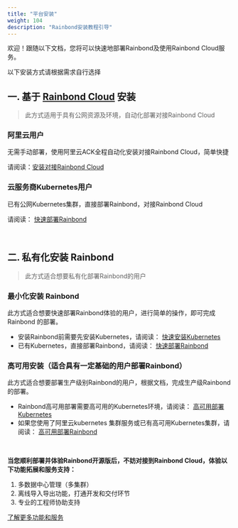 ```yaml
---
title: "平台安装"
weight: 104
description: "Rainbond安装教程引导"
---
```


欢迎！跟随以下文档，您将可以快速地部署Rainbond及使用Rainbond Cloud服务。

以下安装方式请根据需求自行选择

## 一. 基于 [Rainbond Cloud](/docs/quick-start/rainbond-cloud/) 安装

> 此方式适用于具有公网资源及环境，自动化部署对接Rainbond Cloud

### 阿里云用户

无需手动部署，使用阿里云ACK全程自动化安装对接Rainbond Cloud，简单快捷

请阅读：[安装对接Rainbond Cloud](/docs/user-operations/install/rainbond-cloud/)

### 云服务商Kubernetes用户

已有公网Kubernetes集群，直接部署Rainbond，对接Rainbond Cloud

请阅读： [快速部署Rainbond](/docs/user-operations/install/cloud_install) 

</br>

## 二. 私有化安装 Rainbond

> 此方式适合想要私有化部署Rainbond的用户

### 最小化安装 Rainbond

此方式适合想要快速部署Rainbond体验的用户，进行简单的操作，即可完成 Rainbond 的部署。

- 安装Rainbond前需要先安装Kubernetes，请阅读： [快速安装Kubernetes](/docs/user-operations/install/kubernetes-install)    
- 已有Kubernetes，直接部署Rainbond，请阅读： [快速部署Rainbond](/docs/user-operations/install/minimal_install) 


### 高可用安装（适合具有一定基础的用户部署Rainbond）

此方式适合想要部署生产级别Rainbond的用户，根据文档，完成生产级Rainbond的部署。

- Rainbond高可用部署需要高可用的Kubernetes环境，请阅读： [高可用部署Kubernetes](/docs/user-operations/install/kubernetes-install/#kubernetes的高可用安装)
- 如果您使用了阿里云kubernetes 集群服务或已有高可用Kubernetes集群，请阅读： [高可用部署Rainbond](/docs/user-operations/install/install-base-ha)

</br>

**当您顺利部署并体验Rainbond开源版后，不妨对接到Rainbond Cloud，体验以下功能拓展和服务支持：**

1. 多数据中心管理（多集群）
2. 离线导入导出功能，打通开发和交付环节
3. 专业的工程师协助支持   

[了解更多功能和服务](https://cloud.goodrain.com/page/price)

